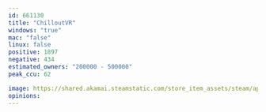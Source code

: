```yaml
---
id: 661130
title: "ChilloutVR"
windows: "true"
mac: "false"
linux: false
positive: 1897
negative: 434
estimated_owners: "200000 - 500000"
peak_ccu: 62

image: https://shared.akamai.steamstatic.com/store_item_assets/steam/apps/661130/header.jpg?t=1643304966
opinions:
---
```

